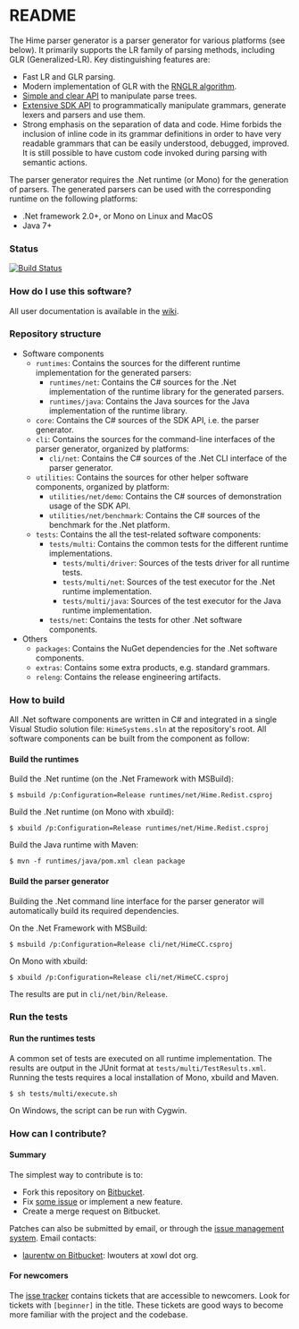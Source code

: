 # README #

The Hime parser generator is a parser generator for various platforms (see below). It primarily supports the LR family of parsing methods, including GLR (Generalized-LR). Key distinguishing features are:

* Fast LR and GLR parsing.
* Modern implementation of GLR with the [RNGLR algorithm](http://portal.acm.org/citation.cfm?id=1146809.1146810&coll=DL&dl=GUIDE&CFID=9339017&CFTOKEN=49072692).
* [Simple and clear API](http://himedoc.bitbucket.org/v1.1.0/namespaceHime_1_1Redist.html) to manipulate parse trees.
* [Extensive SDK API](http://himedoc.bitbucket.org/v1.1.0/namespaceHime_1_1CentralDogma.html) to programmatically manipulate grammars, generate lexers and parsers and use them.
* Strong emphasis on the separation of data and code. Hime forbids the inclusion of inline code in its grammar definitions in order to have very readable grammars that can be easily understood, debugged, improved. It is still possible to have custom code invoked during parsing with semantic actions.

The parser generator requires the .Net runtime (or Mono) for the generation of parsers. The generated parsers can be used with the corresponding runtime on the following platforms:

* .Net framework 2.0+, or Mono on Linux and MacOS
* Java 7+



### Status ###

[ ![Build Status](https://www.codeship.io/projects/187d0060-f89b-0131-618b-4abf95291133/status?branch=default)](https://www.codeship.io/projects/28719)



### How do I use this software? ###

All user documentation is available in the [wiki](https://bitbucket.org/laurentw/hime/wiki/Home).



### Repository structure ###

* Software components
	* `runtimes`: Contains the sources for the different runtime implementation for the generated parsers:
		* `runtimes/net`: Contains the C# sources for the .Net implementation of the runtime library for the generated parsers.
		* `runtimes/java`: Contains the Java sources for the Java implementation of the runtime library.
	* `core`: Contains the C# sources of the SDK API, i.e. the parser generator.
	* `cli`: Contains the sources for the command-line interfaces of the parser generator, organized by platforms:
		* `cli/net`: Contains the C# sources of the .Net CLI interface of the parser generator.
	* `utilities`: Contains the sources for other helper software components, organized by platform:
		* `utilities/net/demo`: Contains the C# sources of demonstration usage of the SDK API.
		* `utilities/net/benchmark`: Contains the C# sources of the benchmark for the .Net platform.
	* `tests`: Contains the all the test-related software components:
		* `tests/multi`: Contains the common tests for the different runtime implementations.
			* `tests/multi/driver`: Sources of the tests driver for all runtime tests.
			* `tests/multi/net`: Sources of the test executor for the .Net runtime implementation.
			* `tests/multi/java`: Sources of the test executor for the Java runtime implementation.
		* `tests/net`: Contains the tests for other .Net software components.
* Others
	* `packages`: Contains the NuGet dependencies for the .Net software components.
	* `extras`: Contains some extra products, e.g. standard grammars.
	* `releng`: Contains the release engineering artifacts.



### How to build ###

All .Net software components are written in C# and integrated in a single Visual Studio solution file: `HimeSystems.sln` at the repository's root. All software components can be built from the component as follow:

#### Build the runtimes ####

Build the .Net runtime (on the .Net Framework with MSBuild):

```
$ msbuild /p:Configuration=Release runtimes/net/Hime.Redist.csproj
```

Build the .Net runtime (on Mono with xbuild):

```
$ xbuild /p:Configuration=Release runtimes/net/Hime.Redist.csproj
```

Build the Java runtime with Maven:

```
$ mvn -f runtimes/java/pom.xml clean package
```

#### Build the parser generator ####

Building the .Net command line interface for the parser generator will automatically build its required dependencies.

On the .Net Framework with MSBuild:

```
$ msbuild /p:Configuration=Release cli/net/HimeCC.csproj
```

On Mono with xbuild:

```
$ xbuild /p:Configuration=Release cli/net/HimeCC.csproj
```

The results are put in `cli/net/bin/Release`.



### Run the tests ###

#### Run the runtimes tests ####

A common set of tests are executed on all runtime implementation.
The results are output in the JUnit format at `tests/multi/TestResults.xml`.
Running the tests requires a local installation of Mono, xbuild and Maven.

```
$ sh tests/multi/execute.sh
```

On Windows, the script can be run with Cygwin.



### How can I contribute? ###

#### Summary ####

The simplest way to contribute is to:

* Fork this repository on [Bitbucket](https://bitbucket.org/laurentw/hime).
* Fix [some issue](https://bitbucket.org/laurentw/hime/issues?status=new&status=open) or implement a new feature.
* Create a merge request on Bitbucket.

Patches can also be submitted by email, or through the [issue management system](https://bitbucket.org/laurentw/hime/issues). Email contacts:

* [laurentw on Bitbucket](https://bitbucket.org/laurentw): lwouters at xowl dot org.

#### For newcomers ####

The [isse tracker](https://bitbucket.org/laurentw/hime/issues) contains tickets that are accessible to newcomers. Look for tickets with `[beginner]` in the title. These tickets are good ways to become more familiar with the project and the codebase.
